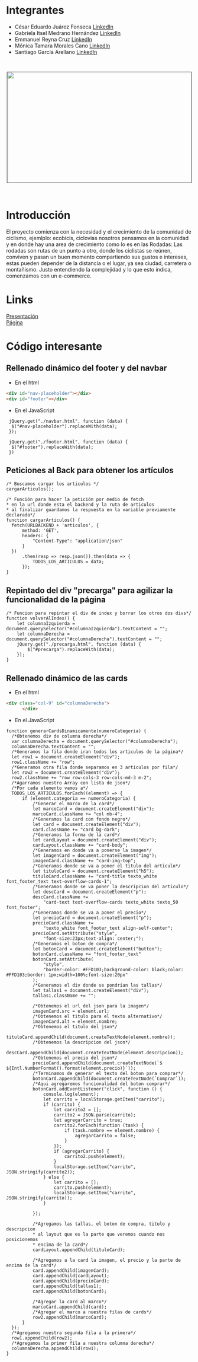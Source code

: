 # Integrantes
 - César Eduardo Juárez Fonseca  <a href=https://www.linkedin.com/in/cesare-ar target="_blank"/>LinkedIn</a>
 - Gabriela Itsel Medrano Hernández <a href=https://www.linkedin.com/in/gabriela-mh target="_blank"/>LinkedIn</a>
 - Emmanuel Reyna Cruz <a href=https://www.linkedin.com/in/emmanuelreynac target="_blank"/>LinkedIn</a>
 - Mónica Tamara Morales Cano <a href=https://www.linkedin.com/in/tamara-mc target="_blank"/>LinkedIn</a>
 - Santiago García Arellano <a href=https://www.linkedin.com/in/santiago-garc%C3%ADa-766468213/ target="_blank"/>LinkedIn</a>
<br>
<p align="center">
 <a href="" target="_blank"><img src="assets/images/equipo/equipo.png" align="center" height="300" width="500"></a>

</p>
<br>

# Introducción

El proyecto comienza con la necesidad y el crecimiento de la comunidad de ciclismo, ejemlplo: ecobicis, ciclovias
nosotros pensamos en la comunidad y en donde hay una area de crecimiento como lo es en las Rodadas:
Las rodadas son rutas de un punto a otro, donde los ciclistas se reúnen, conviven y pasan un buen momento 
compartiendo sus gustos e intereses, estas pueden depender de la distancia o el lugar, ya sea ciudad, carretera o montañismo.
Justo entendiendo la complejidad y lo que esto indica, comenzamos con un e-commerce.


# Links

<a href=https://www.canva.com/design/DAEkO0-0KY4/Kq5z7wMLaiBtaz8LmcSX9w/edit>Presentación  </a>
<br>
<a href= https://hereden.github.io/Proyecto-integrador/>Página</a>

# Código interesante

## Rellenado dinámico del footer y del navbar

 - En el html
```HTML
<div id="nav-placeholder"></div>
<div id="footer"></div>
```
 - En el JavaScript
```JS
 jQuery.get("./navbar.html", function (data) {
  $("#nav-placeholder").replaceWith(data);
 });

 jQuery.get("./footer.html", function (data) {
  $("#footer").replaceWith(data);
 })
```

## Peticiones al Back para obtener los artículos

```JS
/* Buscamos cargar los articulos */
cargarArticulos();

/* Función para hacer la petición por medio de fetch
* en la url donde esta el backend y la ruta de articulos
* al finalizar guardamos la respuesta en la variable previamente declarada*/
function cargarArticulos() {
  fetch(URLBACKEND + 'articulos', {
      method: 'GET',
      headers: {
          "Content-Type": "application/json"
      }
  })
      .then(resp => resp.json()).then(data => {
          TODOS_LOS_ARTICULOS = data;
      });
}
```

## Repintado del div "precarga" para agilizar la funcionalidad de la página

```JS
/* Funcion para repintar el div de index y borrar los otros dos divs*/
function volverAlIndex() {
    let columnaIzquierda = document.querySelector("#columnaIzquierda").textContent = "";
    let columnaDerecha = document.querySelector("#columnaDerecha").textContent = "";
    jQuery.get("./precarga.html", function (data) {
        $("#precarga").replaceWith(data);
    });
}
```

## Rellenado dinámico de las cards

 - En el html
```HTML
<div class="col-9" id="columnaDerecha">
      </div>
```
 - En el JavaScript
```JS
function generarCardsDinamicamente(numeroCategoria) {
  /*Obtenemos div de columna derecha*/
  var columnaDerecha = document.querySelector("#columnaDerecha");
  columnaDerecha.textContent = "";
  /*Generamos la fila donde iran todos los articulos de la página*/
  let row1 = document.createElement("div");
  row1.className += "row";
  /*Generamos otra fila donde separamos en 3 articulos por fila*/
  let row2 = document.createElement("div");
  row2.className += "row row-cols-3 row-cols-md-3 m-2";
  /*Agarramos nuestro Array con lista de json*/
  /*Por cada elemento vamos a*/
  TODOS_LOS_ARTICULOS.forEach((element) => {
      if (element.categoria == numeroCategoria) {
          /*Generar el marco de la card*/
          let marcoCard = document.createElement("div");
          marcoCard.className += "col mb-4";
          /*Generamos la card con fondo negro*/
          let card = document.createElement("div");
          card.className += "card bg-dark";
          /*Generamos la forma de la card*/
          let cardLayout = document.createElement("div");
          cardLayout.className += "card-body";
          /*Generamos en donde va a ponerse la imagen*/
          let imagenCard = document.createElement("img");
          imagenCard.className += "card-img-top";
          /*Generamos donde se va a poner el titulo del articulo*/
          let tituloCard = document.createElement("h5");
          tituloCard.className += "card-title texto_white font_footer_text text-overflow-cards-1";
          /*Generamos donde se va poner la descripcion del articulo*/
          let descCard = document.createElement("p");
          descCard.className +=
              "card-text text-overflow-cards texto_white texto_50 font_footer";
          /*Generamos donde se va a poner el precio*/
          let precioCard = document.createElement("p");
          precioCard.className +=
              "texto_white font_footer_text align-self-center";
          precioCard.setAttribute("style",
              "font-size:23px;text-align: center;");
          /*Generamos el boton de compra*/
          let botonCard = document.createElement("button");
          botonCard.className += "font_footer_text"
          botonCard.setAttribute(
              "style",
              "border-color: #FFD103;background-color: black;color: #FFD103;border: 1px;width=100%;font-size:20px"
          );
          /*Generamos el div donde se pondrian las tallas*/
          let tallas1 = document.createElement("div");
          tallas1.className += "";

          /*Obtenemos el url del json para la imagen*/
          imagenCard.src = element.url;
          /*Obtenemos el titulo para el texto alternativo*/
          imagenCard.alt = element.nombre;
          /*Obtenemos el titulo del json*/
          tituloCard.appendChild(document.createTextNode(element.nombre));
          /*Obtenemos la descripcion del json*/
          descCard.appendChild(document.createTextNode(element.descripcion));
          /*Obtenemos el precio del json*/
          precioCard.appendChild(document.createTextNode(`$ ${Intl.NumberFormat().format(element.precio)}`));
          /*Terminamos de generar el texto del boton para comprar*/
          botonCard.appendChild(document.createTextNode(`Comprar`));
          /*Aqui agregaremos funcionalidad del boton comprar*/
          botonCard.addEventListener("click", function () {
              console.log(element);
              let carrito = localStorage.getItem("carrito");
              if (carrito) {
                  let carrito2 = [];
                  carrito2 = JSON.parse(carrito);
                  let agregarCarrito = true;
                  carrito2.forEach(function (task) {
                      if (task.nombre == element.nombre) {
                          agregarCarrito = false;
                      }
                  });
                  if (agregarCarrito) {
                      carrito2.push(element);
                  }
                  localStorage.setItem("carrito", JSON.stringify(carrito2));
              } else {
                  let carrito = [];
                  carrito.push(element);
                  localStorage.setItem("carrito", JSON.stringify(carrito));
              }

          });

          /*Agregamos las tallas, el boton de compra, titulo y descripcion 
          * al layout que es la parte que veremos cuando nos posicionemos 
          * encima de la card*/
          cardLayout.appendChild(tituloCard);

          /*Agregamos a la card la imagen, el precio y la parte de encima de la card*/
          card.appendChild(imagenCard);
          card.appendChild(cardLayout);
          card.appendChild(precioCard);
          card.appendChild(tallas1);
          card.appendChild(botonCard);

          /*Agregar la card al marco*/
          marcoCard.appendChild(card);
          /*Agregar el marco a nuestra filas de cards*/
          row2.appendChild(marcoCard);
      }
  });
  /*Agregamos nuestra segunda fila a la primera*/
  row1.appendChild(row2);
  /*Agregamos la primer fila a nuestra columna derecha*/
  columnaDerecha.appendChild(row1);
}
```

